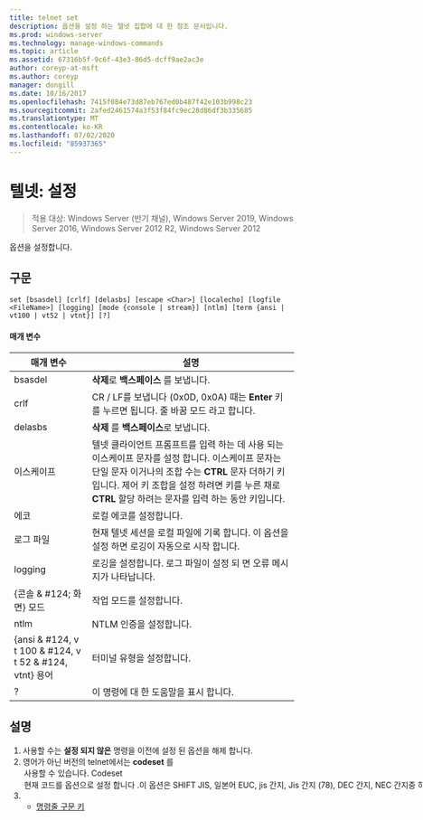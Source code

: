 ```yaml
---
title: telnet set
description: 옵션을 설정 하는 텔넷 집합에 대 한 참조 문서입니다.
ms.prod: windows-server
ms.technology: manage-windows-commands
ms.topic: article
ms.assetid: 67316b5f-9c6f-43e3-86d5-dcff9ae2ac3e
author: coreyp-at-msft
ms.author: coreyp
manager: dongill
ms.date: 10/16/2017
ms.openlocfilehash: 7415f084e73d87eb767ed0b487f42e103b998c23
ms.sourcegitcommit: 2afed2461574a3f53f84fc9ec28d86df3b335685
ms.translationtype: MT
ms.contentlocale: ko-KR
ms.lasthandoff: 07/02/2020
ms.locfileid: "85937365"
---
```

# <a name="telnet-set"></a>텔넷: 설정

> 적용 대상: Windows Server (반기 채널), Windows Server 2019, Windows Server 2016, Windows Server 2012 R2, Windows Server 2012

옵션을 설정합니다.

## <a name="syntax"></a>구문
```
set [bsasdel] [crlf] [delasbs] [escape <Char>] [localecho] [logfile <FileName>] [logging] [mode {console | stream}] [ntlm] [term {ansi | vt100 | vt52 | vtnt}] [?]
```
#### <a name="parameters"></a>매개 변수

|                    매개 변수                     |                                                                                                                                              설명                                                                                                                                              |
|--------------------------------------------------|-------------------------------------------------------------------------------------------------------------------------------------------------------------------------------------------------------------------------------------------------------------------------------------------------------|
|                     bsasdel                      |                                                                                                                                 **삭제**로 **백스페이스** 를 보냅니다.                                                                                                                                  |
|                       crlf                       |                                                                                                        CR / LF를 보냅니다 (0x0D, 0x0A) 때는 **Enter** 키를 누르면 됩니다. 줄 바꿈 모드 라고 합니다.                                                                                                        |
|                     delasbs                      |                                                                                                                                 **삭제** 를 **백스페이스**로 보냅니다.                                                                                                                                  |
|                이스케이프<Character>                | 텔넷 클라이언트 프롬프트를 입력 하는 데 사용 되는 이스케이프 문자를 설정 합니다. 이스케이프 문자는 단일 문자 이거나의 조합 수는 **CTRL** 문자 더하기 키입니다. 제어 키 조합을 설정 하려면 키를 누른 채로 **CTRL** 할당 하려는 문자를 입력 하는 동안 키입니다. |
|                    에코                     |                                                                                                                                         로컬 에코를 설정합니다.                                                                                                                                          |
|                로그 파일<FileName>                |                                                                                               현재 텔넷 세션을 로컬 파일에 기록 합니다. 이 옵션을 설정 하면 로깅이 자동으로 시작 합니다.                                                                                               |
|                     logging                      |                                                                                                                  로깅을 설정합니다. 로그 파일이 설정 되 면 오류 메시지가 나타납니다.                                                                                                                   |
|           {콘솔 & #124; 화면} 모드           |                                                                                                                                       작업 모드를 설정합니다.                                                                                                                                        |
|                       ntlm                       |                                                                                                                                     NTLM 인증을 설정합니다.                                                                                                                                     |
| {ansi & #124, v t 100 & #124, v t 52 & #124, vtnt} 용어 |                                                                                                                                        터미널 유형을 설정합니다.                                                                                                                                        |
|                        ?                         |                                                                                                                                    이 명령에 대 한 도움말을 표시 합니다.                                                                                                                                    |

## <a name="remarks"></a>설명
1. 사용할 수는 **설정 되지 않은** 명령을 이전에 설정 된 옵션을 해제 합니다.
2. 영어가 아닌 버전의 telnet에서는 **codeset** 를 <option> 사용할 수 있습니다. **Codeset** <option> 현재 코드를 옵션으로 설정 합니다 .이 옵션은 **SHIFT JIS**, **일본어 EUC**, **jis 간지**, **Jis 간지 (78)**, **DEC 간지**, **NEC 간지**중 하나일 수 있습니다. 원격 컴퓨터에서 설정 하는 동일한 코드를 설정 해야 합니다.
   ## <a name="examples"></a>예
   로그 파일을 설정 하 고 로컬 파일 tnlog.txt에 로깅을 시작합니다
   ```
   set logfile tnlog.txt
   ```
   ## <a name="additional-references"></a>추가 참조
3. - [명령줄 구문 키](command-line-syntax-key.md)
